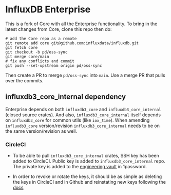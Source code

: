 # InfluxDB Enterprise
This is a fork of Core with all the Enterprise functionality. To bring in the latest changes from Core, clone this repo then do:

```
# add the Core repo as a remote
git remote add core git@github.com:influxdata/influxdb.git
git fetch core
git checkout -b pd/oss-sync
git merge core/main
# fix any conflicts and commit
git push --set-upstream origin pd/oss-sync
```

Then create a PR to merge `pd/oss-sync` into `main`. Use a merge PR that pulls over the commits.

## influxdb3_core_internal dependency

Enterprise depends on both `influxdb3_core` and `influxdb3_core_internal` (closed source crates). And also, `influxdb3_core_internal`
itself depends on `influxdb3_core` for common utils (like `iox_time`). When amending `influxdb3_core` version/revision
`influxdb3_core_internal` needs to be on the same version/revision as well.

### CircleCI

- To be able to pull `influxdb3_core_internal` crates, SSH key has been added to CircleCI. Public key is added to
  `influxdb3_core_internal` repo. The private key is added to the [engineering vault](https://team-influxdata.1password.com/app#/gy77wv6esuba5hoknu3apl4mlu/Tag?itemListId=yruguqzv7uyenepybxltzh23ei)
  in 1password.

- In order to revoke or rotate the keys, it should be as simple as deleting the keys in CircleCI and in Github and
  reinstating new keys following the [docs](https://github.com/influxdata/docs.influxdata.io/blob/main/content/development/security/kb.md#circleci-and-ssh-keys)
